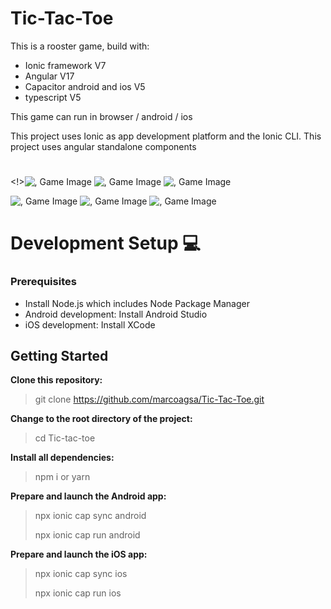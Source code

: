 # Tic-Tac-Toe

This is a rooster game, build with:

- Ionic framework V7
- Angular V17
- Capacitor android and ios V5
- typescript V5

This game can run in browser / android / ios

This project uses Ionic as app development platform and the Ionic CLI.
This project uses angular standalone components

#

<!>![, Game Image](src/assets/git/git1.png)</a>
![, Game Image](src/assets/git/git2.png)
![, Game Image](src/assets/git/git3.png)

![, Game Image](src/assets/git/git4.png)
![, Game Image](src/assets/git/git5.png)
![, Game Image](src/assets/git/git6.png)

# Development Setup 💻

### Prerequisites

- Install Node.js which includes Node Package Manager
- Android development: Install Android Studio
- iOS development: Install XCode

## Getting Started

**Clone this repository:**

> git clone https://github.com/marcoagsa/Tic-Tac-Toe.git

**Change to the root directory of the project:**

> cd Tic-tac-toe

**Install all dependencies:**

> npm i or yarn

**Prepare and launch the Android app:**

> npx ionic cap sync android
>
> npx ionic cap run android

**Prepare and launch the iOS app:**

> npx ionic cap sync ios
>
> npx ionic cap run ios
